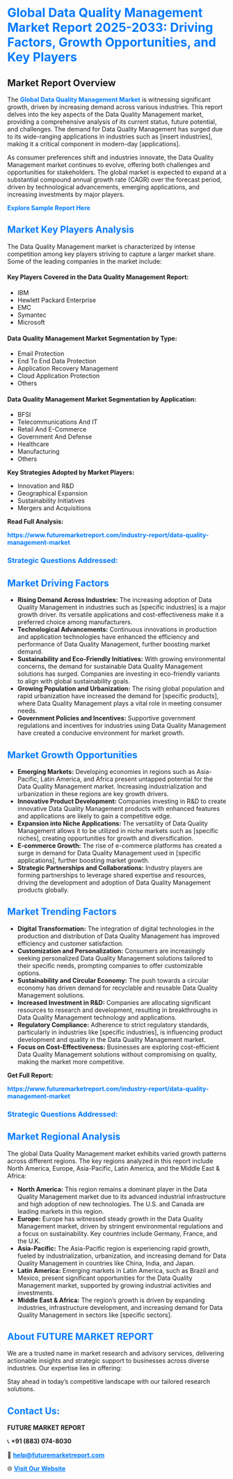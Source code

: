 <h1 style="color: #007BFF;">Global Data Quality Management Market Report 2025-2033: Driving Factors, Growth Opportunities, and Key Players</h1>

<section id="overview">
<h2>Market Report Overview</h2>
<p>The <a href="https://www.futuremarketreport.com/industry-report/data-quality-management-market" style="color: #007BFF; text-decoration: none;"><strong>Global Data Quality Management Market</strong></a> is witnessing significant growth, driven by increasing demand across various industries. This report delves into the key aspects of the Data Quality Management market, providing a comprehensive analysis of its current status, future potential, and challenges. The demand for Data Quality Management has surged due to its wide-ranging applications in industries such as [insert industries], making it a critical component in modern-day [applications].</p>
<p>As consumer preferences shift and industries innovate, the Data Quality Management market continues to evolve, offering both challenges and opportunities for stakeholders. The global market is expected to expand at a substantial compound annual growth rate (CAGR) over the forecast period, driven by technological advancements, emerging applications, and increasing investments by major players.</p>
</section>

<section id="overview">
<p><a href="https://www.futuremarketreport.com/request-sample/reportId=34364" style="color: #007BFF; text-decoration: none;"><strong>Explore Sample Report Here</strong></a></p>
</section>

<section id="key-players">
<h2 style="color: #007BFF;">Market Key Players Analysis</h2>
<p>The Data Quality Management market is characterized by intense competition among key players striving to capture a larger market share. Some of the leading companies in the market include:</p>
<h4>Key Players Covered in the Data Quality Management Report:</h4>
<ul><li>IBM</li><li>Hewlett Packard Enterprise</li><li>EMC</li><li>Symantec</li><li>Microsoft</li></ul>
<h4>Data Quality Management Market Segmentation by Type:</h4>
<ul><li>Email Protection</li><li>End To End Data Protection</li><li>Application Recovery Management</li><li>Cloud Application Protection</li><li>Others</li></ul>

<h4>Data Quality Management Market Segmentation by Application:</h4>
<ul><li>BFSI</li><li>Telecommunications And IT</li><li>Retail And E-Commerce</li><li>Government And Defense</li><li>Healthcare</li><li>Manufacturing</li><li>Others</li></ul>
<p><strong>Key Strategies Adopted by Market Players:</strong></p>
<ul>
<li>Innovation and R&D</li>
<li>Geographical Expansion</li>
<li>Sustainability Initiatives</li>
<li>Mergers and Acquisitions</li>
</ul>
</section>

<section>
<p><strong>Read Full Analysis: </strong></p><a href="https://www.futuremarketreport.com/industry-report/data-quality-management-market" style="color: #007BFF; text-decoration: none;"><strong>https://www.futuremarketreport.com/industry-report/data-quality-management-market</strong></a>
<h3 style="color: #007BFF;">Strategic Questions Addressed:</h3>
</section>

<section id="driving-factors">
<h2 style="color: #007BFF;">Market Driving Factors</h2>
<ul>
<li><strong>Rising Demand Across Industries:</strong> The increasing adoption of Data Quality Management in industries such as [specific industries] is a major growth driver. Its versatile applications and cost-effectiveness make it a preferred choice among manufacturers.</li>
<li><strong>Technological Advancements:</strong> Continuous innovations in production and application technologies have enhanced the efficiency and performance of Data Quality Management, further boosting market demand.</li>
<li><strong>Sustainability and Eco-Friendly Initiatives:</strong> With growing environmental concerns, the demand for sustainable Data Quality Management solutions has surged. Companies are investing in eco-friendly variants to align with global sustainability goals.</li>
<li><strong>Growing Population and Urbanization:</strong> The rising global population and rapid urbanization have increased the demand for [specific products], where Data Quality Management plays a vital role in meeting consumer needs.</li>
<li><strong>Government Policies and Incentives:</strong> Supportive government regulations and incentives for industries using Data Quality Management have created a conducive environment for market growth.</li>
</ul>
</section>

<section id="growth-opportunities">
<h2 style="color: #007BFF;">Market Growth Opportunities</h2>
<ul>
<li><strong>Emerging Markets:</strong> Developing economies in regions such as Asia-Pacific, Latin America, and Africa present untapped potential for the Data Quality Management market. Increasing industrialization and urbanization in these regions are key growth drivers.</li>
<li><strong>Innovative Product Development:</strong> Companies investing in R&D to create innovative Data Quality Management products with enhanced features and applications are likely to gain a competitive edge.</li>
<li><strong>Expansion into Niche Applications:</strong> The versatility of Data Quality Management allows it to be utilized in niche markets such as [specific niches], creating opportunities for growth and diversification.</li>
<li><strong>E-commerce Growth:</strong> The rise of e-commerce platforms has created a surge in demand for Data Quality Management used in [specific applications], further boosting market growth.</li>
<li><strong>Strategic Partnerships and Collaborations:</strong> Industry players are forming partnerships to leverage shared expertise and resources, driving the development and adoption of Data Quality Management products globally.</li>
</ul>
</section>

<section id="trending-factors">
<h2 style="color: #007BFF;">Market Trending Factors</h2>
<ul>
<li><strong>Digital Transformation:</strong> The integration of digital technologies in the production and distribution of Data Quality Management has improved efficiency and customer satisfaction.</li>
<li><strong>Customization and Personalization:</strong> Consumers are increasingly seeking personalized Data Quality Management solutions tailored to their specific needs, prompting companies to offer customizable options.</li>
<li><strong>Sustainability and Circular Economy:</strong> The push towards a circular economy has driven demand for recyclable and reusable Data Quality Management solutions.</li>
<li><strong>Increased Investment in R&D:</strong> Companies are allocating significant resources to research and development, resulting in breakthroughs in Data Quality Management technology and applications.</li>
<li><strong>Regulatory Compliance:</strong> Adherence to strict regulatory standards, particularly in industries like [specific industries], is influencing product development and quality in the Data Quality Management market.</li>
<li><strong>Focus on Cost-Effectiveness:</strong> Businesses are exploring cost-efficient Data Quality Management solutions without compromising on quality, making the market more competitive.</li>
</ul>
</section>

<section>
<p><strong>Get Full Report: </strong></p><a href="https://www.futuremarketreport.com/industry-report/data-quality-management-market" style="color: #007BFF; text-decoration: none;"><strong>https://www.futuremarketreport.com/industry-report/data-quality-management-market</strong></a>
<h3 style="color: #007BFF;">Strategic Questions Addressed:</h3>
</section>


<section id="regional-analysis">
<h2 style="color: #007BFF;">Market Regional Analysis</h2>
<p>The global Data Quality Management market exhibits varied growth patterns across different regions. The key regions analyzed in this report include North America, Europe, Asia-Pacific, Latin America, and the Middle East & Africa:</p>
<ul>
<li><strong>North America:</strong> This region remains a dominant player in the Data Quality Management market due to its advanced industrial infrastructure and high adoption of new technologies. The U.S. and Canada are leading markets in this region.</li>
<li><strong>Europe:</strong> Europe has witnessed steady growth in the Data Quality Management market, driven by stringent environmental regulations and a focus on sustainability. Key countries include Germany, France, and the U.K.</li>
<li><strong>Asia-Pacific:</strong> The Asia-Pacific region is experiencing rapid growth, fueled by industrialization, urbanization, and increasing demand for Data Quality Management in countries like China, India, and Japan.</li>
<li><strong>Latin America:</strong> Emerging markets in Latin America, such as Brazil and Mexico, present significant opportunities for the Data Quality Management market, supported by growing industrial activities and investments.</li>
<li><strong>Middle East & Africa:</strong> The region’s growth is driven by expanding industries, infrastructure development, and increasing demand for Data Quality Management in sectors like [specific sectors].</li>
</ul>
</section>

<footer>
<h2 style="color: #007BFF;">About FUTURE MARKET REPORT</h2>
<p>We are a trusted name in market research and advisory services, delivering actionable insights and strategic support to businesses across diverse industries. Our expertise lies in offering:</p>

<p>Stay ahead in today’s competitive landscape with our tailored research solutions.</p>

<h2 style="color: #007BFF;">Contact Us:</h2>
<p><strong>FUTURE MARKET REPORT</strong></p>
<p>📞 <strong>+91 (883) 074-8030</strong></p>
<p>📧 <strong><a href="mailto:help@futuremarketreport.com" style="color: #007BFF;">help@futuremarketreport.com</a></strong></p>
<p>🌐 <strong><a href="https://www.futuremarketreport.com/" style="color: #007BFF;">Visit Our Website</a></strong></p>
</footer>